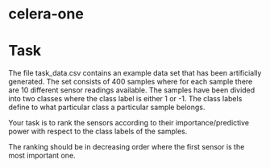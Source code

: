# celera-one
# Task
The file task_data.csv contains an example data set that has been artificially generated. The set consists of 400 samples where for each sample there are 10 different sensor readings available. The samples have been divided into two classes where the class label is either 1 or -1. The class labels define to what particular class a particular sample belongs.

Your task is to rank the sensors according to their importance/predictive power with respect to the class labels of the samples.

The ranking should be in decreasing order where the first sensor is the most important one.
